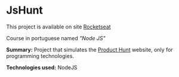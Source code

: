 # JsHunt

This project is available on site [Rocketseat](https://rocketseat.com.br/starter)

Course in portuguese named  *"Node JS"*

**Summary:** Project that simulates the [Product Hunt](https://www.producthunt.com/) website, only for programming technologies. 

**Technologies used:** NodeJS
